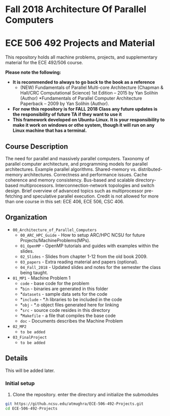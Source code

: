 # Fall 2018 Architecture Of Parallel Computers 
# ECE 506 492 Projects and Material

  This repository holds all machine problems, projects, and supplementary material for the ECE 492/506 course.

**Please note the following:**

* **It is recommended to always to go back to the book as a reference** 
  * (NEW) Fundamentals of Parallel Multi-core Architecture (Chapman & Hall/CRC Computational Science) 1st Edition – 2015 by Yan Solihin (Author)
  *Fundamentals of Parallel Computer Architecture Paperback – 2009 by Yan Solihin (Author).
* **For now this repository is for FALL 2018 Class any future updates is the responsibility of future TA if they want to use it**
* **This framework developed on Ubuntu-Linux. It is your responsibility to make it work on windows or othe system, though it will run on any Linux machine that has a terminal.**
## Course Description
  The need for parallel and massively parallel computers. Taxonomy of parallel computer architecture, and programming models for parallel architectures. Example parallel algorithms. Shared-memory vs. distributed-memory architectures. Correctness and performance issues. Cache coherence and memory consistency. Bus-based and scalable directory-based multiprocessors. Interconnection-network topologies and switch design. Brief overview of advanced topics such as multiprocessor pre-fetching and speculative parallel execution. Credit is not allowed for more than one course in this set: ECE 406, ECE 506, CSC 406.
## Organization
* `00_Architecture_of_Parallel_Computers`
  * `00_ARC_HPC_Guide` - How to setup ARC/HPC NCSU for future Projects/MachineProblems(MPs).
  * `01_OpenMP` - OpenMP tutorials and guides with examples within the slides.
  * `02_Slides` - Slides from chapter 1-12 from the old book 2009.
  * `03_papers` - Extra reading material and papers (optional).
  * `04_Fall_2018` - Updated slides and notes for the semester the class being taught.
* `01_MP1` - Machine Problem 1
	* `code` - base code for the problem
  * *`bin` - binaries are generated in this folder
  * *`datasets` - sample data sets for the code
  * *`include` - *.h libraries to be included in the code
  * *`obj` - *.o object files generated here for linking
  * *`src` - source code resides in this directory
  * *`Makefile` - a file that compiles the base code
  * `doc` - Documents describes the Machine Problem
* `02_MP2`
  * `to be added` 
* `03_FinalProject`
  * `to be added` 
## Details
This will be added later.
### Initial setup
1. Clone the repository. enter the directory and initialize the submodules
  ```bash
  git https://github.ncsu.edu/atmughra/ECE-506-492-Projects.git
  cd ECE-506-492-Projects
  ```
